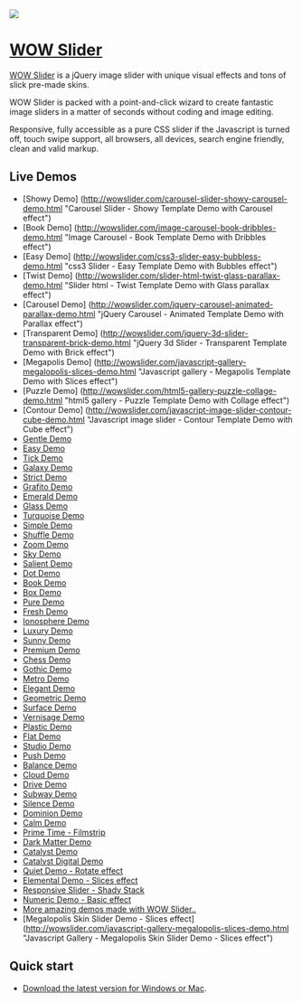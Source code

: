<a href="http://wowslider.com/">
  <img src="http://wowslider.com/images/wowslider-demos800.jpg">
</a>

# [WOW Slider](http://wowslider.com/)

[WOW Slider](http://wowslider.com/) is a jQuery image slider with unique  visual effects 
and tons of slick pre-made skins. 

WOW Slider is packed with a point-and-click wizard to create fantastic image sliders in a matter of seconds without 
coding and image editing. 

Responsive, fully accessible as a pure CSS slider if the Javascript is turned off, touch swipe support, 
all browsers, all devices,  search engine friendly, clean and valid markup. 

## Live Demos
*    [Showy Demo] (http://wowslider.com/carousel-slider-showy-carousel-demo.html "Carousel Slider - Showy Template Demo with Carousel effect")
*    [Book Demo] (http://wowslider.com/image-carousel-book-dribbles-demo.html "Image Carousel - Book Template Demo with Dribbles effect")
*    [Easy Demo] (http://wowslider.com/css3-slider-easy-bubbless-demo.html "css3 Slider - Easy Template Demo with Bubbles effect")
*    [Twist Demo] (http://wowslider.com/slider-html-twist-glass-parallax-demo.html "Slider html - Twist Template Demo with Glass parallax effect")
*    [Carousel Demo] (http://wowslider.com/jquery-carousel-animated-parallax-demo.html "jQuery Carousel - Animated Template Demo with Parallax effect")
*    [Transparent Demo] (http://wowslider.com/jquery-3d-slider-transparent-brick-demo.html "jQuery 3d Slider - Transparent Template Demo with Brick effect")
*    [Megapolis Demo] (http://wowslider.com/javascript-gallery-megalopolis-slices-demo.html "Javascript gallery - Megapolis Template Demo with Slices effect")
*    [Puzzle Demo] (http://wowslider.com/html5-gallery-puzzle-collage-demo.html "html5 gallery - Puzzle Template Demo with Collage effect")
*    [Contour Demo] (http://wowslider.com/javascript-image-slider-contour-cube-demo.html "Javascript image slider - Contour Template Demo with Cube effect")
*    [Gentle Demo](http://wowslider.com/simple-jquery-slider-gentle-linear-demo.html "Simple jQuery Slider - Gentle Template Demo with Basic linear effect")
*    [Easy Demo](http://wowslider.com/slideshow-javascript-easy-page-demo.html "Slideshow javascript - Easy Template Demo with Page effect")
*    [Tick Demo](http://wowslider.com/gallery-jquery-tick-book-demo.html "Gallery jQuery - Tick Template Demo with Book effect")
*    [Galaxy Demo](http://wowslider.com/css-gallery-galaxy-collage-demo.html "CSS Gallery - Galaxy Template Demo with Collage effect")
*    [Strict Demo](http://wowslider.com/jquery-photo-gallery-strict-photo-demo.html "jQuery Photo Gallery - Strict Template Demo with Photo effect")
*    [Grafito Demo](http://wowslider.com/wordpress-gallery-plugin-grafito-seven-demo.html "Wordpress Gallery Plugin - Grafito Template Demo with Seven effect")
*    [Emerald Demo](http://wowslider.com/slider-javascript-emerald-photo-demo.html "Slider javascript - Emerald Template Demo with Page effect")
*    [Glass Demo](http://wowslider.com/responsive-image-gallery-glass-collage.html "Responsive Image Gallery - Glass Template Demo with Basic Collage effect")
*    [Turquoise Demo](http://wowslider.com/slideshow-creator-turquoise-stack-v-demo.html "Slideshow creator - Turquoise Template Demo with Stack Vertical effect")
*    [Simple Demo](http://wowslider.com/image-gallery-simple-basic-demo.html "Image gallery - Simple Template Demo with Basic effect")
*    [Shuffle Demo](http://wowslider.com/slideshow-html-shuffle-rotate-demo.html "Slideshow HTML - Shuffle Template Demo with Rotate effect")
*    [Zoom Demo](http://wowslider.com/slideshow-software-zoom-domino-demo.html "Slideshow software - Zoom Template Demo with Domino effect")
*    [Sky Demo](http://wowslider.com/wordpress-gallery-sky-blur-demo.html "Wordpress gallery - Sky Template Demo with Blur effect")
*    [Salient Demo](http://wowslider.com/slideshow-jquery-salient-squares-demo.html "Slideshow jQuery - Salient Template Demo with Squares effect")
*    [Dot Demo](http://wowslider.com/jquery-gallery-dot-seven-demo.html "jQuery gallery - Dot Template Demo with Seven effect")
*    [Book Demo](http://wowslider.com/css3-image-slider-book-demo.html "CSS3 Image Slider - Book Template Demo with Book effect")
*    [Box Demo](http://wowslider.com/html5-image-slider-box-stack-v-demo.html "HTML5 Image Slider - Box Template Demo with Stack Vertical effect")
*    [Pure Demo](http://wowslider.com/css3-slideshow-pure-domino.html "CSS3 Slideshow - Pure Template Demo with Domino effect")
*    [Fresh Demo](http://wowslider.com/3d-slider-jquery-fresh-cube-demo.html "3D Slider jQuery - Fresh Template Demo with Cube effect")
*    [Ionosphere Demo](http://wowslider.com/javascript-slider-ionosphere-stack-demo.html "Javascript Slider - Ionosphere Template Demo with Stack effect")
*    [Luxury Demo](http://wowslider.com/html5-slideshow-luxury-slices-demo.html "HTML5 Slideshow - Luxury Template Demo with Slices effect")
*    [Sunny Demo](http://wowslider.com/html5-slider-sunny-fade-demo.html "HTML5 Slider - Sunny Template Demo with Fade effect")
*    [Premium Demo](http://wowslider.com/js-image-slider-premium-page-demo.html "JS Image Slider - Premium Template Demo with Page effect")
*    [Chess Demo](http://wowslider.com/responsive-slideshow-chess-blinds-demo.html "Responsive slideshow - Chess Template Demo with Blinds effect")
*    [Gothic Demo](http://wowslider.com/css3-slider-gothic-domino-demo.html "CSS3 Slider - Gothic Template Demo with Domino effect")
*    [Metro Demo](http://wowslider.com/photo-slideshow-metro-rotate-demo.html "Photo slideshow - Metro Template Demo with Rotate effect")
*    [Elegant Demo](http://wowslider.com/slider-jquery-elegant-linear-demo.html "Slider jQuery - Elegant Template Demo with Basic linear effect")
*    [Geometric Demo](http://wowslider.com/banner-maker-geometric-kenburns-demo.html "Banner maker - Geometric Template Demo with Ken Burns effect")
*    [Surface Demo](http://wowslider.com/slideshow-maker-software-surface-blur-demo.html "Slideshow Maker Software - Surface Template Demo with Blur effect")
*    [Vernisage Demo](http://wowslider.com/jquery-carousel-vernisage-stack-v-demo.html "jQuery Carousel - Vernisage Template Demo with Stack vertical effect")
*    [Plastic Demo](http://wowslider.com/css-slideshow-plastic-squares.html "CSS Slideshow - Plastic Template Demo with Squares effect")
*    [Flat Demo](http://wowslider.com/jquery-slideshow-flat-slices.html "jQuery Slideshow - Flat Template Demo with Slices effect")
*    [Studio Demo](http://wowslider.com/css-slideshow-studio-fade.html "CSS Slideshow - Studio Template Demo with Fade effect")
*    [Push Demo](http://wowslider.com/css-image-gallery-push-stack.html "CSS Image Gallery - Push Template Demo with Stack effect")
*    [Balance Demo](http://wowslider.com/online-photo-slideshow-balance-blast.html "Online Photo Slideshow - Balance Template Demo")
*    [Cloud Demo](http://wowslider.com/photo-slider-cloud-fly.html "Photo Slider - Cloud Template Demo with Fly effect")
*    [Drive Demo](http://wowslider.com/online-photo-gallery-drive-rotate.html "Online Photo Gallery - Drive Template Demo with Rotate effect")
*    [Subway Demo](http://wowslider.com/web-photo-gallery-subway-basic.html "Web Photo Gallery - Subway Template Demo with Basic effect")
*    [Silence Demo](http://wowslider.com/html-slideshow-silence-blur-demo.html "HTML slideshow - Silence Template Demo with Blur effect")
*    [Dominion Demo](http://wowslider.com/html-gallery-dominion-blinds-demo.html "HTML gallery - Dominion Template Demo with Blinds effect")
*    [Calm Demo](http://wowslider.com/html-slider-calm-kenburns-demo.html "HTML slider - Calm Template Demo with Ken Burns effect")
*    [Prime Time - Filmstrip](http://wowslider.com/jquery-image-scroller-prime-time-linear-demo.html "jQuery Image Scroller - Prime Time Template Demo with Basic linear effect")
*    [Dark Matter Demo](http://wowslider.com/free-image-slider-dark-matter-squares-demo.html "Free image slider - Dark Matter Demo with Squares effect")
*    [Catalyst Demo](http://wowslider.com/jquery-banner-rotator-catalyst-fade-demo.html "Jquery banner rotator - Catalyst Template Demo with Fade effect")
*    [Catalyst Digital Demo](http://wowslider.com/jquery-picture-slider-catalyst-digital-stack-demo.html "jQuery Picture Slider - Catalyst Digital Template Demo with Stack effect")
*    [Quiet Demo - Rotate effect](http://wowslider.com/javascript-slideshow-quiet-rotate-demo.html "Javascript Slideshow - Quiet Template Demo with Rotate effect")
*    [Elemental Demo - Slices effect](http://wowslider.com/jquery-slider-css-elemental-slices-demo.html "jQuery Slider CSS - Elemental Slices Demo")
*    [Responsive Slider - Shady Stack](http://wowslider.com/wordpress-gallery-css-shady-stack-v-demo.html "Responsive Slider - Wordpress Shady Stack Demo")
*    [Numeric Demo - Basic effect](http://wowslider.com/html5-image-gallery-numeric-basic-demo.html "HTML5 Image Gallery Numeric Basic Demo")
*    [More amazing demos made with WOW Slider..](http://wowslider.com/jquery-image-rotator-terse-blur-demo.html "jQuery Slider - Terse Blur") 
*    [Megalopolis Skin Slider Demo - Slices effect] (http://wowslider.com/javascript-gallery-megalopolis-slices-demo.html "Javascript Gallery - Megalopolis Skin Slider Demo - Slices effect")


## Quick start

* [Download the latest version for Windows or Mac](http://wowslider.com/).



